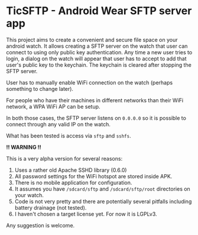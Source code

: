 TicSFTP - Android Wear SFTP server app
======================================

This project aims to create a convenient and secure file space on your android watch. It allows creating a SFTP server on the watch that user can connect to using only public key authentication. Any time a new user tries to login, a dialog on the watch will appear that user has to accept to add that user's public key to the keychain. The keychain is cleared after stopping the SFTP server.

User has to manually enable WiFi connection on the watch (perhaps something to change later).

For people who have their machines in different networks than their WiFi network, a WPA WiFi AP can be setup.

In both those cases, the SFTP server listens on `0.0.0.0` so it is possible to connect through any valid IP on the watch.

What has been tested is access via `sftp` and `sshfs`.

__!! WARNING !!__

This is a very alpha version for several reasons:

1. Uses a rather old Apache SSHD library (0.6.0)
2. All password settings for the WiFi hotspot are stored inside APK.
3. There is no mobile application for configuration.
4. It assumes you have `/sdcard/sftp` and `/sdcard/sftp/root` directories on your watch.
5. Code is not very pretty and there are potentially several pitfalls including battery drainage (not tested).
6. I haven't chosen a target license yet. For now it is LGPLv3.

Any suggestion is welcome.
